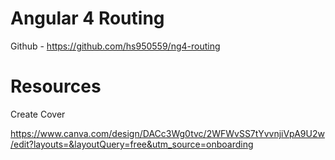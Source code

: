 # Angular 4 Routing

Github - https://github.com/hs950559/ng4-routing




# Resources

Create Cover

https://www.canva.com/design/DACc3Wg0tvc/2WFWvSS7tYvvnjiVpA9U2w/edit?layouts=&layoutQuery=free&utm_source=onboarding







